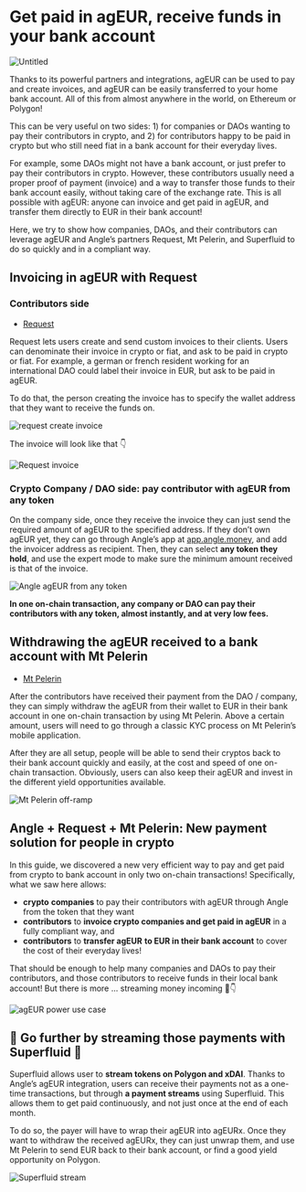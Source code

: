 # Get paid in agEUR, receive funds in your bank account

![Untitled](/.gitbook/assets/angle-borrowmodulewp-announcement-light.png)

Thanks to its powerful partners and integrations, agEUR can be used to pay and create invoices, and agEUR can be easily transferred to your home bank account. All of this from almost anywhere in the world, on Ethereum or Polygon!

This can be very useful on two sides: 1) for companies or DAOs wanting to pay their contributors in crypto, and 2) for contributors happy to be paid in crypto but who still need fiat in a bank account for their everyday lives. 

For example, some DAOs might not have a bank account, or just prefer to pay their contributors in crypto. However, these contributors usually need a proper proof of payment (invoice) and a way to transfer those funds to their bank account easily, without taking care of the exchange rate. This is all possible with agEUR: anyone can invoice and get paid in agEUR, and transfer them directly to EUR in their bank account!

Here, we try to show how companies, DAOs, and their contributors can leverage agEUR and Angle’s partners  Request, Mt Pelerin, and Superfluid to do so quickly and in a compliant way. 

## Invoicing in agEUR with Request

### Contributors side

- [Request](https://app.request.finance/)

Request lets users create and send custom invoices to their clients. Users can denominate their invoice in crypto or fiat, and ask to be paid in crypto or fiat. For example, a german or french resident working for an international DAO could label their invoice in EUR, but ask to be paid in agEUR. 

To do that, the person creating the invoice has to specify the wallet address that they want to receive the funds on. 

![request create invoice](/.gitbook/assets/request-create-invoice.png)

The invoice will look like that 👇

![Request invoice](/.gitbook/assets/request-invoice.png)

### Crypto Company / DAO side: pay contributor with agEUR from any token

On the company side, once they receive the invoice they can just send the required amount of agEUR to the specified address. If they don’t own agEUR yet, they can go through Angle’s app at [app.angle.money](http://app.angle.money), and add the invoicer address as recipient. Then, they can select **any token they hold**, and use the expert mode to make sure the minimum amount received is that of the invoice.

![Angle agEUR from any token](/.gitbook/assets/angle-token-to-ageur.png)

**In one on-chain transaction, any company or DAO can pay their contributors with any token, almost instantly, and at very low fees.** 

## Withdrawing the agEUR received to a bank account with Mt Pelerin

- [Mt Pelerin](https://www.mtpelerin.com/sell-crypto)

After the contributors have received their payment from the DAO / company, they can simply withdraw the agEUR from their wallet to EUR in their bank account in one on-chain transaction by using Mt Pelerin. Above a certain amount, users will need to go through a classic KYC process on Mt Pelerin’s mobile application. 

After they are all setup, people will be able to send their cryptos back to their bank account quickly and easily, at the cost and speed of one on-chain transaction. Obviously, users can also keep their agEUR and invest in the different yield opportunities available. 

![Mt Pelerin off-ramp](/.gitbook/assets/mtpelerin-offramp.png)

## Angle + Request + Mt Pelerin: New payment solution for people in crypto

In this guide, we discovered a new very efficient way to pay and get paid from crypto to bank account in only two on-chain transactions! Specifically, what we saw here allows: 

- **crypto** **companies** to pay their contributors with agEUR through Angle from the token that they want
- **contributors** to **invoice crypto companies and get paid in agEUR** in a fully compliant way, and
- **contributors** to **transfer agEUR** **to EUR in their bank account** to cover the cost of their everyday lives!

That should be enough to help many companies and DAOs to pay their contributors, and those contributors to receive funds in their local bank account! But there is more ... streaming money incoming 💸👇

![agEUR power use case](/.gitbook/assets/agEUR%20power%20use%20case.png)

## 💸 Go further by streaming those payments with Superfluid 💸

Superfluid allows user to **stream tokens on Polygon and xDAI**. Thanks to Angle’s agEUR integration, users can receive their payments not as a one-time transactions, but through **a payment streams** using Superfluid. This allows them to get paid continuously, and not just once at the end of each month. 

To do so, the payer will have to wrap their agEUR into agEURx. Once they want to withdraw the received agEURx, they can just unwrap them, and use Mt Pelerin to send EUR back to their bank account, or find a good yield opportunity on Polygon. 

![Superfluid stream](../.gitbook/assets/superfluid-stream.png)